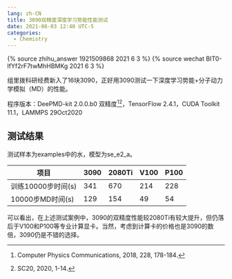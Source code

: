 ```yaml
---
lang: zh-CN
title: 3090双精度深度学习势能性能测试
date: 2021-06-03 12:40 UTC-5
categories:
  - Chemistry
---
```


{% source zhihu_answer 1921509868 2021 6 3 %}
{% source wechat BIT0-lfYf2rF7twMhHBMKg 2021 6 3 %}

组里拨科研经费新入了16块3090，正好用3090测试一下深度学习势能+分子动力学模拟（MD）的性能。

程序版本：DeePMD-kit 2.0.0.b0 双精度[^1][^2]，TensorFlow 2.4.1，CUDA Toolkit 11.1，LAMMPS 29Oct2020

## 测试结果

测试样本为examples中的水，模型为se_e2_a。

| 项目                | 3090   |  2080Ti  | V100    | P100
| ------------------- | ------ | -------- | ------- | -------
| 训练10000步时间(s)   | 341    | 670      | 214     | 228
| 10000步MD时间(s)     | 129    | 154      | 49      | 54

可以看出，在上述测试案例中，3090的双精度性能较2080Ti有较大提升，但仍落后于V100和P100等专业计算显卡。当然，考虑到计算卡的价格也是3090的数倍，3090仍是不错的选择。

[^1]: Computer Physics Communications, 2018, 228, 178-184.
[^2]: SC20, 2020, 1-14.
